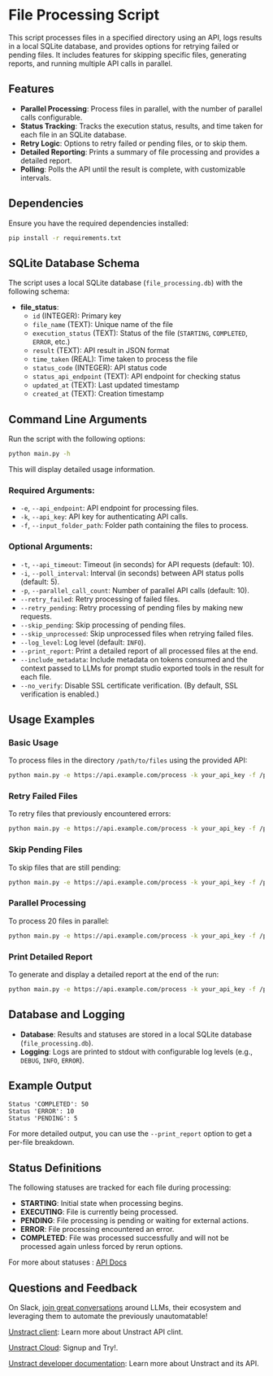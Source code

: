 # File Processing Script

This script processes files in a specified directory using an API, logs results in a local SQLite database, and provides options for retrying failed or pending files. It includes features for skipping specific files, generating reports, and running multiple API calls in parallel.

## Features

- **Parallel Processing**: Process files in parallel, with the number of parallel calls configurable.
- **Status Tracking**: Tracks the execution status, results, and time taken for each file in an SQLite database.
- **Retry Logic**: Options to retry failed or pending files, or to skip them.
- **Detailed Reporting**: Prints a summary of file processing and provides a detailed report.
- **Polling**: Polls the API until the result is complete, with customizable intervals.

## Dependencies

Ensure you have the required dependencies installed:

```bash
pip install -r requirements.txt
```

## SQLite Database Schema

The script uses a local SQLite database (`file_processing.db`) with the following schema:

- **file_status**:
  - `id` (INTEGER): Primary key
  - `file_name` (TEXT): Unique name of the file
  - `execution_status` (TEXT): Status of the file (`STARTING`, `COMPLETED`, `ERROR`, etc.)
  - `result` (TEXT): API result in JSON format
  - `time_taken` (REAL): Time taken to process the file
  - `status_code` (INTEGER): API status code
  - `status_api_endpoint` (TEXT): API endpoint for checking status
  - `updated_at` (TEXT): Last updated timestamp
  - `created_at` (TEXT): Creation timestamp

## Command Line Arguments

Run the script with the following options:

```bash
python main.py -h
```

This will display detailed usage information.

### Required Arguments:

- `-e`, `--api_endpoint`: API endpoint for processing files.
- `-k`, `--api_key`: API key for authenticating API calls.
- `-f`, `--input_folder_path`: Folder path containing the files to process.

### Optional Arguments:

- `-t`, `--api_timeout`: Timeout (in seconds) for API requests (default: 10).
- `-i`, `--poll_interval`: Interval (in seconds) between API status polls (default: 5).
- `-p`, `--parallel_call_count`: Number of parallel API calls (default: 10).
- `--retry_failed`: Retry processing of failed files.
- `--retry_pending`: Retry processing of pending files by making new requests.
- `--skip_pending`: Skip processing of pending files.
- `--skip_unprocessed`: Skip unprocessed files when retrying failed files.
- `--log_level`: Log level (default: `INFO`).
- `--print_report`: Print a detailed report of all processed files at the end.
- `--include_metadata`: Include metadata on tokens consumed and the context passed to LLMs for prompt studio exported tools in the result for each file.
- `--no_verify`: Disable SSL certificate verification. (By default, SSL verification is enabled.)

## Usage Examples

### Basic Usage

To process files in the directory `/path/to/files` using the provided API:

```bash
python main.py -e https://api.example.com/process -k your_api_key -f /path/to/files
```

### Retry Failed Files

To retry files that previously encountered errors:

```bash
python main.py -e https://api.example.com/process -k your_api_key -f /path/to/files --retry_failed
```

### Skip Pending Files

To skip files that are still pending:

```bash
python main.py -e https://api.example.com/process -k your_api_key -f /path/to/files --skip_pending
```

### Parallel Processing

To process 20 files in parallel:

```bash
python main.py -e https://api.example.com/process -k your_api_key -f /path/to/files -p 20
```

### Print Detailed Report

To generate and display a detailed report at the end of the run:

```bash
python main.py -e https://api.example.com/process -k your_api_key -f /path/to/files --print_report
```

## Database and Logging

- **Database**: Results and statuses are stored in a local SQLite database (`file_processing.db`).
- **Logging**: Logs are printed to stdout with configurable log levels (e.g., `DEBUG`, `INFO`, `ERROR`).

## Example Output

```
Status 'COMPLETED': 50
Status 'ERROR': 10
Status 'PENDING': 5
```

For more detailed output, you can use the `--print_report` option to get a per-file breakdown.


## Status Definitions

The following statuses are tracked for each file during processing:

- **STARTING**: Initial state when processing begins.
- **EXECUTING**: File is currently being processed.
- **PENDING**: File processing is pending or waiting for external actions.
- **ERROR**: File processing encountered an error.
- **COMPLETED**: File was processed successfully and will not be processed again unless forced by rerun options.

For more about statuses : [API Docs](https://docs.unstract.com/unstract/unstract_platform/api_deployment/unstract_api_deployment_execution_api/#possible-execution-status)


## Questions and Feedback

On Slack, [join great conversations](https://join-slack.unstract.com/) around LLMs, their ecosystem and leveraging them to automate the previously unautomatable!

[Unstract client](https://github.com/Zipstack/unstract-python-client): Learn more about Unstract API clint.

[Unstract Cloud](https://unstract.com/): Signup and Try!.

[Unstract developer documentation](https://docs.unstract.com/): Learn more about Unstract and its API.
